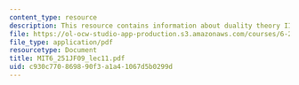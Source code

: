 ```yaml
---
content_type: resource
description: This resource contains information about duality theory III.
file: https://ol-ocw-studio-app-production.s3.amazonaws.com/courses/6-251j-introduction-to-mathematical-programming-fall-2009/c930c770869890f3a1a41067d5b0299d_MIT6_251JF09_lec11.pdf
file_type: application/pdf
resourcetype: Document
title: MIT6_251JF09_lec11.pdf
uid: c930c770-8698-90f3-a1a4-1067d5b0299d
---
```

